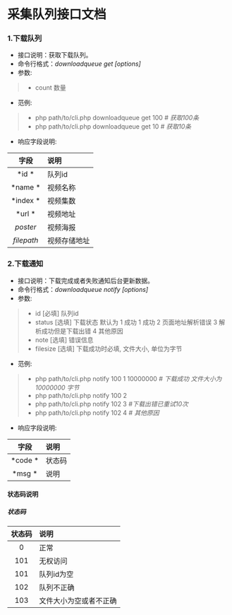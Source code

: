 # 采集队列接口文档

### 1.**下载队列**
* 接口说明：获取下载队列。
* 命令行格式：*downloadqueue get [options]*
* 参数:
>* count 数量

* 范例:
>* php path/to/cli.php downloadqueue get 100 *# 获取100条*
>* php path/to/cli.php downloadqueue get 10 *# 获取10条*

* 响应字段说明:

| 字段 | 说明 |	  
| :--: | :-- |
|*id    *|      队列id                            |
|*name  *|视频名称                           |
|*index *|视频集数                           |
|*url   *|      视频地址                             |
|*poster*|      视频海报                             |
|*filepath*|视频存储地址                       |


### 2.**下载通知**
* 接口说明：下载完成或者失败通知后台更新数据。
* 命令行格式：*downloadqueue notify [options]*
* 参数:
>* id [必填] 队列id
>* status [选填] 下载状态 默认为 1 成功
		1 成功
		2 页面地址解析错误
		3 解析成功但是下载出错
		4 其他原因
>* note [选填] 错误信息
>* filesize [选填] 下载成功时必填, 文件大小, 单位为字节

* 范例:
>* php path/to/cli.php notify 100 1 10000000 *# 下载成功 文件大小为 10000000 字节*
>* php path/to/cli.php notify 100 2
>* php path/to/cli.php notify 102 3 *#下载出错已重试10次*
>* php path/to/cli.php notify 102 4 *# 其他原因*

* 响应字段说明:

| 字段 | 说明 |	  
| :--: | :-- |
|*code *| 状态码 |
|*msg  *| 说明 |



        
####  **状态码说明** 

##### 状态码 
| 状态码 |  说明 |	  
| :--: | :-- |
| 0 | 正常 |
| 101 | 无权访问 |
| 101 | 队列id为空 |
| 102 | 队列不正确 |
| 103 | 文件大小为空或者不正确 |